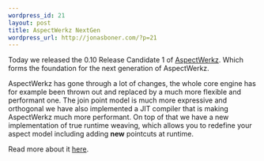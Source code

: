 ```yaml
--- 
wordpress_id: 21
layout: post
title: AspectWerkz NextGen
wordpress_url: http://jonasboner.com/?p=21
---
```

<p />
Today we released the 0.10 Release Candidate 1 of <a href="http://aspectwerkz.codehaus.org/">AspectWerkz</a>.  Which forms the foundation for the next generation of AspectWerkz.

<p />
AspectWerkz has gone through a lot of changes, the whole core engine has for example been thrown out and replaced by a much more flexible and performant one.  The join point model is much more expressive and orthogonal we have also implemented a JIT compiler that is making AspectWerkz much more performant.  On top of that we have a new implementation of true runtime weaving, which allows you to redefine your aspect model including adding <b>new</b> pointcuts at runtime.

<p />
Read more about it <a href="http://blogs.codehaus.org/projects/aspectwerkz/archives/000651_next_generation_of_the_aspectwerkz_aop_framework_is_released_.html">here</a>.

